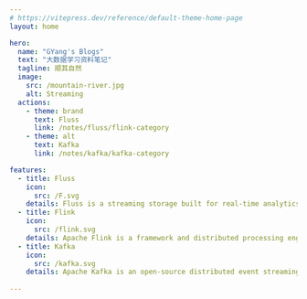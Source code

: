 ```yaml
---
# https://vitepress.dev/reference/default-theme-home-page
layout: home

hero:
  name: "GYang's Blogs"
  text: "大数据学习资料笔记"
  tagline: 顺其自然
  image:
    src: /mountain-river.jpg
    alt: Streaming
  actions:
    - theme: brand
      text: Fluss
      link: /notes/fluss/flink-category
    - theme: alt
      text: Kafka
      link: /notes/kafka/kafka-category

features:
  - title: Fluss
    icon:
      src: /F.svg
    details: Fluss is a streaming storage built for real-time analytics which can serve as the real-time data layer for Lakehouse architectures.
  - title: Flink
    icon:
      src: /flink.svg
    details: Apache Flink is a framework and distributed processing engine for stateful computations over unbounded and bounded data streams. Flink has been designed to run in all common cluster environments, perform computations at in-memory speed and at any scale.
  - title: Kafka
    icon:
      src: /kafka.svg
    details: Apache Kafka is an open-source distributed event streaming platform used by thousands of companies for high-performance data pipelines, streaming analytics, data integration, and mission-critical applications.
    
---
```


<VisitorPanel></VisitorPanel>

